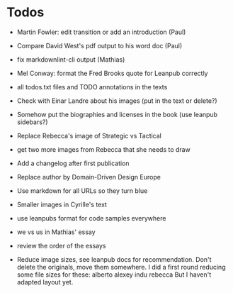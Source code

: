 # Todos

- Martin Fowler: edit transition or add an introduction (Paul)
- Compare David West's pdf output to his word doc (Paul)
- fix markdownlint-cli output (Mathias)
- Mel Conway: format the Fred Brooks quote for Leanpub correctly
- all todos.txt files and TODO annotations in the texts
- Check with Einar Landre about his images (put in the text or delete?)
- Somehow put the biographies and licenses in the book (use leanpub sidebars?)
- Replace Rebecca's image of Strategic vs Tactical
- get two more images from Rebecca that she needs to draw
- Add a changelog after first publication
- Replace author by Domain-Driven Design Europe
- Use markdown for all URLs so they turn blue
- Smaller images in Cyrille's text
- use leanpubs format for code samples everywhere
- we vs us in Mathias' essay
- review the order of the essays

- Reduce image sizes, see leanpub docs for recommendation. Don't delete the originals, move them somewhere.
I did a first round reducing some file sizes for these:
   alberto
   alexey
   indu
   rebecca
But I haven't adapted layout yet.